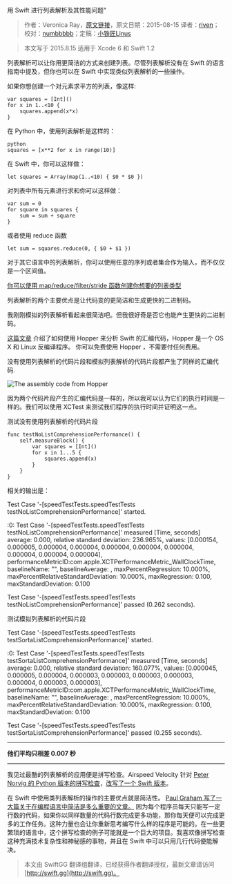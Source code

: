 用 Swift 进行列表解析及其性能问题"

> 作者：Veronica Ray，[原文链接](http://jamesonquave.com/blog/list-comprehensions-and-performance-with-swift/)，原文日期：2015-08-15
> 译者：[riven](http://weibo.com/riven0951)；校对：[numbbbbb](http://numbbbbb.com/)；定稿：[小铁匠Linus](http://linusling.com)
  









>本文写于 2015.8.15 适用于 Xcode 6 和 Swift 1.2

列表解析可以让你用更简洁的方式来创建列表。尽管列表解析没有在 Swift 的语言指南中提及，但你也可以在 Swift 中实现类似列表解析的一些操作。



如果你想创建一个对元素求平方的列表，像这样:

    
    var squares = [Int]()
    for x in 1..<10 {
        squares.append(x*x)
    }

在 Python 中，使用列表解析是这样的：

    python
    squares = [x**2 for x in range(10)]

在 Swift 中，你可以这样做：

    
    let squares = Array(map(1..<10) { $0 * $0 })

对列表中所有元素进行求和你可以这样做：

    
    var sum = 0
    for square in squares {
        sum = sum + square
    }

或者使用 reduce 函数

    
    let sum = squares.reduce(0, { $0 + $1 })

对于其它语言中的列表解析，你可以使用任意的序列或者集合作为输入，而不仅仅是一个区间值。

[你可以使用 map/reduce/filter/stride 函数创建你想要的列表类型](http://stackoverflow.com/questions/24003584/list-comprehension-in-swift)

列表解析的两个主要优点是让代码变的更简洁和生成更快的二进制码。

我刚刚模拟的列表解析看起来很简洁吧。但我很好奇是否它也能产生更快的二进制码。

[这篇文章](https://medium.com/swift-programming/secret-of-swift-performance-fcc5d2a437a8) 介绍了如何使用 Hopper 来分析 Swift 的汇编代码，Hopper 是一个 OS X 和 Linux 反编译程序。 你可以免费使用 Hopper ，不需要付任何费用。

没有使用列表解析的代码片段和模拟列表解析的代码片段都产生了同样的汇编代码.

![The assembly code from Hopper](https://swift.gg/img/articles/list-comprehensions-and-performance-with-swift/asm.png1446426438.2465854)

因为两个代码片段产生的汇编代码是一样的，所以我可以认为它们的执行时间是一样的。我们可以使用 XCTest 来测试我们程序的执行时间并证明这一点。

测试没有使用列表解析的代码片段

    
    func testNoListComprehensionPerformance() {
        self.measureBlock() {
            var squares = [Int]()
            for x in 1...5 {
                squares.append(x)
            }
        }
    }

相关的输出是：

Test Case '-[speedTestTests.speedTestTests testNoListComprehensionPerformance]' started.

:0: Test Case '-[speedTestTests.speedTestTests testNoListComprehensionPerformance]' measured [Time, seconds] average: 0.000, relative standard deviation: 236.965%, values: [0.000154, 0.000005, 0.000004, 0.000004, 0.000004, 0.000004, 0.000004, 0.000004, 0.000004, 0.000004], performanceMetricID:com.apple.XCTPerformanceMetric_WallClockTime, baselineName: "", baselineAverage: , maxPercentRegression: 10.000%, maxPercentRelativeStandardDeviation: 10.000%, maxRegression: 0.100, maxStandardDeviation: 0.100

Test Case '-[speedTestTests.speedTestTests testNoListComprehensionPerformance]' passed (0.262 seconds).

测试模拟列表解析的代码片段

Test Case '-[speedTestTests.speedTestTests testSortaListComprehensionPerformance]' started.

:0: Test Case '-[speedTestTests.speedTestTests testSortaListComprehensionPerformance]' measured [Time, seconds] average: 0.000, relative standard deviation: 160.077%, values: [0.000045, 0.000005, 0.000004, 0.000003, 0.000003, 0.000003, 0.000003, 0.000004, 0.000003, 0.000003], performanceMetricID:com.apple.XCTPerformanceMetric_WallClockTime, baselineName: "", baselineAverage: , maxPercentRegression: 10.000%, maxPercentRelativeStandardDeviation: 10.000%, maxRegression: 0.100, maxStandardDeviation: 0.100

Test Case '-[speedTestTests.speedTestTests testSortaListComprehensionPerformance]' passed (0.255 seconds).

------

**他们平均只相差 0.007 秒**

------

我见过最酷的列表解析的应用便是拼写检查。Airspeed Velocity 针对 [Peter Norvig 的  Python 版本的拼写检查](http://norvig.com/spell-correct.html)，[改写了一个 Swift 版本](http://airspeedvelocity.net/2015/05/02/spelling/)。

在 Swift 中使用类列表解析的操作的主要优点就是简洁性。 [Paul Graham 写了一大篇关于在编程语言中简洁是多么重要的文章。](http://www.paulgraham.com/power.html) 因为每个程序员每天只能写一定行数的代码，如果你以同样数量的代码行数完成更多功能，那你每天便可以完成更多的工作任务。这种力量也会让你重新思考编写什么样的程序是可能的。在一些更繁琐的语言中，这个拼写检查的例子可能就是一个巨大的项目。我喜欢像拼写检查这种充满技术复杂性和神秘感的事物，并且在 Swift 中可以只用几行代码便能解决。
> 本文由 SwiftGG 翻译组翻译，已经获得作者翻译授权，最新文章请访问 [http://swift.gg](http://swift.gg)。